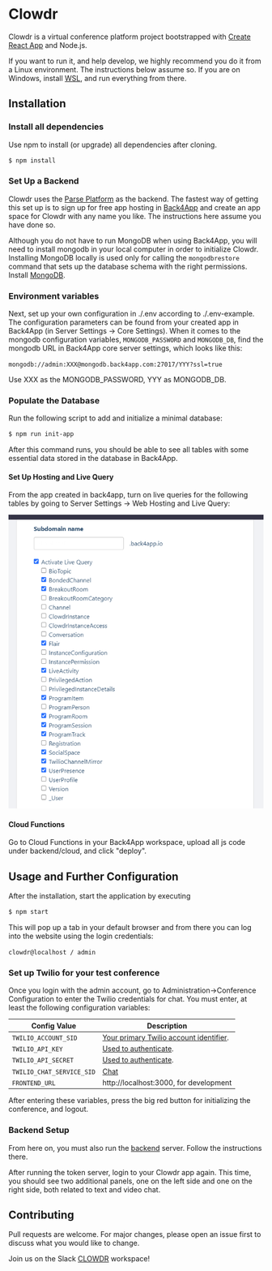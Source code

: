 # Clowdr

Clowdr is a virtual conference platform project bootstrapped with [Create React App](https://github.com/facebook/create-react-app) and Node.js.

If you want to run it, and help develop, we highly recommend you do it from a Linux environment. The instructions below assume so. If you are on Windows, install [WSL](https://docs.microsoft.com/en-us/windows/wsl/install-win10), and run everything from there.

## Installation

### Install all dependencies

Use npm to install (or upgrade) all dependencies after cloning.

```bash
$ npm install
```

### Set Up a Backend

Clowdr uses the [Parse Platform](https://docs.parseplatform.org/js/guide/)
as the backend. The fastest way of getting this set up is to sign up for
free app hosting in [Back4App](https://www.back4app.com/) and
create an app space for Clowdr with any name you like. The instructions
here assume you have done so.

Although you do not have to run MongoDB when using Back4App, you will need to install mongodb in your local computer in order to initialize Clowdr. Installing MongoDB locally is used only for calling the `mongodbrestore` command that sets up the database schema with the right permissions. Install [MongoDB](https://docs.mongodb.com/manual/administration/install-community/).

### Environment variables

Next, set up your own configuration in ./.env according to ./.env-example.  The configuration parameters can be found
from your created app in Back4App (in Server Settings -> Core Settings). When it comes to the mongodb configuration variables,
`MONGODB_PASSWORD` and `MONGODB_DB`, find the mongodb URL in Back4App core server settings, which looks like this:

`mongodb://admin:XXX@mongodb.back4app.com:27017/YYY?ssl=true`

Use XXX as the MONGODB_PASSWORD, YYY as MONGODB_DB.

### Populate the Database

Run the following script to add and initialize a minimal database:

```bash
$ npm run init-app
```

After this command runs, you should be able to see all tables with some essential data stored in the database in Back4App.

#### Set Up Hosting and Live Query

From the app created in back4app, turn on live queries for the following tables by going to Server Settings -> Web Hosting and Live Query:

![Live Query tables](art/LiveQuery.png?raw=true "Live Query Tables")

#### Cloud Functions

Go to Cloud Functions in your Back4App workspace, upload all js code under backend/cloud, and click "deploy".

## Usage and Further Configuration

After the installation, start the application by executing

```bash
$ npm start
```

This will pop up a tab in your default browser and from there you can log into the website using the login credentials:

`clowdr@localhost / admin`

### Set up Twilio for your test conference

Once you login with the admin account, go to Administration->Conference Configuration to enter the Twilio credentials for chat. You must enter, at least the following configuration variables:

| Config Value | Description |
| ------------ | ----------- |
| `TWILIO_ACCOUNT_SID` | [Your primary Twilio account identifier](https://www.twilio.com/console).|
|`TWILIO_API_KEY` | [Used to authenticate](https://www.twilio.com/console/dev-tools/api-keys).|
|`TWILIO_API_SECRET` | [Used to authenticate](https://www.twilio.com/console/dev-tools/api-keys).|
|`TWILIO_CHAT_SERVICE_SID` | [Chat](https://www.twilio.com/console/chat/services)|
|`FRONTEND_URL` | http://localhost:3000, for development|

After entering these variables, press the big red button for initializing the conference, and logout.

### Backend Setup

From here on, you must also run the [backend](https://github.com/clowdr-app/clowdr-backend) server. Follow the instructions there.

After running the token server, login to your Clowdr app again. This time, you should see two additional panels, one on the left side and one on the right side, both related to text and video chat.

## Contributing
Pull requests are welcome. For major changes, please open an issue first to discuss what you would like to change.

Join us on the Slack [CLOWDR](clowdr.slack.com) workspace!
